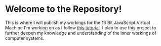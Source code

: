 # Welcome to the Repository!

This is where I will publish my workings for the 16 Bit JavaScript Virtual Machine I'm working on as I follow [this tutorial](https://www.youtube.com/watch?v=fTBwD3sb5mw&list=PLP29wDx6QmW5DdwpdwHCRJsEubS5NrQ9b). I plan to use this project to further deepen my knowledge and understanding of the inner workings of computer systems.
